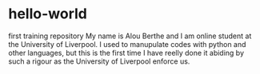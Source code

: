 # hello-world
first training repository
My name is Alou Berthe and I am online student at the University of Liverpool.
I used to manupulate codes with python and other languages, but this is the first time I have reelly done it abiding by such a rigour as the University of Liverpool enforce us. 
